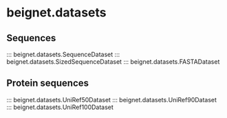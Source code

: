 # beignet.datasets

## Sequences

::: beignet.datasets.SequenceDataset
::: beignet.datasets.SizedSequenceDataset
::: beignet.datasets.FASTADataset

## Protein sequences

::: beignet.datasets.UniRef50Dataset
::: beignet.datasets.UniRef90Dataset
::: beignet.datasets.UniRef100Dataset

